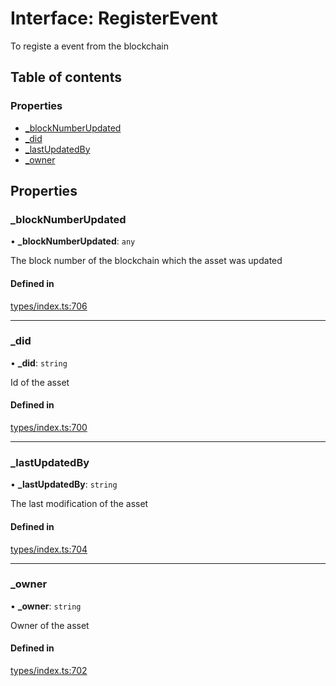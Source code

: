 # Interface: RegisterEvent

To registe a event from the blockchain

## Table of contents

### Properties

- [\_blockNumberUpdated](RegisterEvent.md#_blocknumberupdated)
- [\_did](RegisterEvent.md#_did)
- [\_lastUpdatedBy](RegisterEvent.md#_lastupdatedby)
- [\_owner](RegisterEvent.md#_owner)

## Properties

### \_blockNumberUpdated

• **\_blockNumberUpdated**: `any`

The block number of the blockchain which the asset was updated

#### Defined in

[types/index.ts:706](https://github.com/nevermined-io/components-catalog/blob/26f2225/lib/src/types/index.ts#L706)

___

### \_did

• **\_did**: `string`

Id of the asset

#### Defined in

[types/index.ts:700](https://github.com/nevermined-io/components-catalog/blob/26f2225/lib/src/types/index.ts#L700)

___

### \_lastUpdatedBy

• **\_lastUpdatedBy**: `string`

The last modification of the asset

#### Defined in

[types/index.ts:704](https://github.com/nevermined-io/components-catalog/blob/26f2225/lib/src/types/index.ts#L704)

___

### \_owner

• **\_owner**: `string`

Owner of the asset

#### Defined in

[types/index.ts:702](https://github.com/nevermined-io/components-catalog/blob/26f2225/lib/src/types/index.ts#L702)
